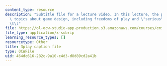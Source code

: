 ```yaml
---
content_type: resource
description: "Subtitle file for a lecture video. In this lecture, the professors describe\
  \ topics about game design, including freedoms of play and \"serious\" games.\t\t\
  \t\t"
file: https://ol-ocw-studio-app-production.s3.amazonaws.com/courses/cms-611j-creating-video-games-fall-2014/464dc616282c9a10c4d3d8d89cd2a41b_zzKSn1Y80F4.srt
file_type: application/x-subrip
learning_resource_types: []
resourcetype: Other
title: 3play caption file
type: OCWFile
uid: 464dc616-282c-9a10-c4d3-d8d89cd2a41b
---
```

